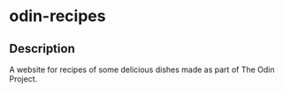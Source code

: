 # odin-recipes
## Description
A website for recipes of some delicious dishes made as part of The Odin Project.